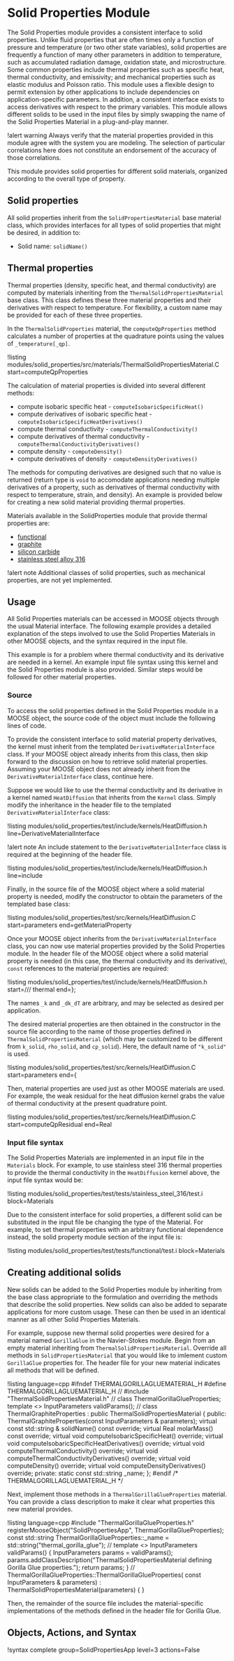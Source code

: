 # Solid Properties Module

The Solid Properties module provides a consistent interface to solid properties. Unlike
fluid properties that are often times only a function of pressure and temperature
(or two other state variables), solid properties are frequently a function of many
other parameters in addition to temperature, such as accumulated radiation damage,
oxidation state, and microstructure. Some common properties include thermal
properties such as specific heat, thermal conductivity, and emissivity; and
mechanical properties such as elastic modulus and Poisson ratio. This module uses a
flexible design to permit extension by other applications to include dependencies on
application-specific parameters. In addition, a consistent interface exists to access
derivatives with respect to the primary variables. This module allows different solids
to be used in the input files by simply swapping the name of the Solid Properties
Material in a plug-and-play manner.

!alert warning
Always verify that the material properties provided in this module agree with
the system you are modeling. The selection of particular correlations here does not
constitute an endorsement of the accuracy of those correlations.

This module provides solid properties for different solid materials, organized according to
the overall type of property.

## Solid properties

All solid properties inherit from the `SolidPropertiesMaterial` base material class, which provides
interfaces for all types of solid properties that might be desired, in addition to:

- Solid name: `solidName()`

## Thermal properties

Thermal properties (density, specific heat, and thermal conductivity) are computed by
materials inheriting from the `ThermalSolidPropertiesMaterial` base class. This class
defines these three material properties and their derivatives with respect to temperature.
For flexibility, a custom name may be provided for each of these three properties.

In the `ThermalSolidProperties` material, the `computeQpProperties` method calculates a number of properties at
the quadrature points using the values of `_temperature[_qp]`.

!listing modules/solid_properties/src/materials/ThermalSolidPropertiesMaterial.C start=computeQpProperties

The calculation of material properties is divided into several different methods:

- compute isobaric specific heat - `computeIsobaricSpecificHeat()`
- compute derivatives of isobaric specific heat - `computeIsobaricSpecificHeatDerivatives()`
- compute thermal conductivity - `computeThermalConductivity()`
- compute derivatives of thermal conductivity - `computeThermalConductivityDerivatives()`
- compute density - `computeDensity()`
- compute derivatives of density - `computeDensityDerivatives()`

The methods for computing derivatives are designed such that no value is returned (return
type is `void` to accomodate applications needing multiple derivatives of a property, such
as derivatives of thermal conductivity with respect to temperature, strain, and density).
An example is provided below for creating a new solid material providing thermal properties.

Materials available in the SolidProperties module that provide thermal properties
are:

- [functional](/ThermalFunctionSolidProperties.md)
- [graphite](/ThermalGraphiteProperties.md)
- [silicon carbide](/ThermalSiliconCarbideProperties.md)
- [stainless steel alloy 316](/ThermalStainlessSteel316Properties.md)

!alert note
Additional classes of solid properties, such as mechanical properties, are not yet
implemented.

## Usage

All Solid Properties materials can be accessed in MOOSE objects through the usual Material
interface. The following example provides a detailed explanation of the steps involved to use the
Solid Properties Materials in other MOOSE objects, and the syntax required in the input file.

This example is for a problem where thermal conductivity and its derivative are needed in a kernel.
An example input file syntax using this kernel and the Solid Properties module is also provided.
Similar steps would be followed for other material properties.

### Source

To access the solid properties defined in the Solid Properties module in a MOOSE object, the source
code of the object must include the following lines of code.

To provide the consistent interface to solid material property derivatives, the kernel must
inherit from the templated `DerivativeMaterialInterface` class. If your MOOSE object already
inherits from this class, then skip forward to the discussion on how to retrieve solid
material properties. Assuming your MOOSE object does not already inherit from the
`DerivativeMaterialInterface` class, continue here.

Suppose we would like to use the thermal conductivity and its derivative in a
kernel named `HeatDiffusion` that inherits
from the `Kernel` class. Simply modify the inheritance in the header file to the templated
`DerivativeMaterialInterface` class:

!listing modules/solid_properties/test/include/kernels/HeatDiffusion.h line=DerivativeMaterialInterface<Kernel>

!alert note
An include statement to the `DerivativeMaterialInterface` class is required at the beginning of the
header file.

!listing modules/solid_properties/test/include/kernels/HeatDiffusion.h line=include

Finally, in the source file of the MOOSE object where a solid material property is needed,
modify the constructor to obtain the parameters of the templated base class:

!listing modules/solid_properties/test/src/kernels/HeatDiffusion.C start=parameters end=getMaterialProperty

Once your MOOSE object inherits from the `DerivativeMaterialInterface` class, you can now
use material properties provided by the Solid Properties module. In the header file of the
MOOSE object where a solid material property is needed (in this case, the
thermal conductivity and its derivative), `const` references to the material properties are required:

!listing modules/solid_properties/test/include/kernels/HeatDiffusion.h start=/// thermal end=};

The names `_k` and `_dk_dT` are arbitrary, and may be selected as desired per application.

The desired material properties are then obtained in the constructor in the source file
according to the name of those properties defined in `ThermalSolidPropertiesMaterial` (which
may be customized to be different from `k_solid`, `rho_solid`, and `cp_solid`). Here, the
default name of `"k_solid"` is used.

!listing modules/solid_properties/test/src/kernels/HeatDiffusion.C start=parameters end={

Then, material properties are used just as other MOOSE materials are used. For example, the
weak residual for the heat diffusion kernel grabs the value of thermal conductivity at the
present quadrature point.

!listing modules/solid_properties/test/src/kernels/HeatDiffusion.C start=computeQpResidual end=Real

### Input file syntax

The Solid Properties Materials are implemented in an input file in the `Materials` block.  For
example, to use stainless steel 316 thermal properties to provide the thermal conductivity in
the `HeatDiffusion` kernel above, the input file syntax would be:

!listing modules/solid_properties/test/tests/stainless_steel_316/test.i block=Materials

Due to the consistent interface for solid properties, a different solid can be substituted in the
input file be changing the type of the Material. For example, to set thermal properties
with an arbitrary functional dependence instead, the solid property module section of
the input file is:

!listing modules/solid_properties/test/tests/functional/test.i block=Materials

## Creating additional solids

New solids can be added to the Solid Properties module by inheriting from the base class appropriate
to the formulation and overriding the methods that describe the solid properties. New solids can also
be added to separate applications for more custom usage. These can then be
used in an identical manner as all other Solid Properties Materials.

For example, suppose new thermal solid properties were desired for a material named `GorillaGlue` in
the Navier-Stokes module. Begin from an empty material inheriting from `ThermalSolidPropertiesMaterial`.
Override all methods in `SolidPropertiesMaterial` that you would like to imlement custom `GorillaGlue`
properties for. The header file for your new material indicates all methods that will be defined.

!listing language=cpp
#ifndef THERMALGORILLAGLUEMATERIAL_H
#define THERMALGORILLAGLUEMATERIAL_H
//
#include "ThermalSolidPropertiesMaterial.h"
//
class ThermalGorillaGlueProperties;
template <> InputParameters validParams<ThermalGorillaGlueProperties>();
//
class ThermalGraphiteProperties : public ThermalSolidPropertiesMaterial
{
public:
  ThermalGraphiteProperties(const InputParameters & parameters);
  virtual const std::string & solidName() const override;
  virtual Real molarMass() const override;
  virtual void computeIsobaricSpecificHeat() override;
  virtual void computeIsobaricSpecificHeatDerivatives() override;
  virtual void computeThermalConductivity() override;
  virtual void computeThermalConductivityDerivatives() override;
  virtual void computeDensity() override;
  virtual void computeDensityDerivatives() override;
private:
  static const std::string _name;
};
#endif /* THERMALGORILLAGLUEMATERIAL_H */

Next, implement those methods in a `ThermalGorillaGlueProperties` material. You can provide
a class description to make it clear what properties this new material provides.

!listing language=cpp
#include "ThermalGorillaGlueProperties.h"
registerMooseObject("SolidPropertiesApp", ThermalGorillaGlueProperties);
const std::string ThermalGorillaGlueProperties::_name = std::string("thermal_gorilla_glue");
//
template <>
InputParameters
validParams<ThermalGorillaGlueProperties>()
{
  InputParameters params = validParams<ThermalSolidPropertiesMaterial>();
  params.addClassDescription("ThermalSolidPropertiesMaterial defining Gorilla Glue properties.");
  return params;
}
//
ThermalGorillaGlueProperties::ThermalGorillaGlueProperties(
    const InputParameters & parameters)
  : ThermalSolidPropertiesMaterial(parameters)
{
}

Then, the remainder of the source file includes the material-specific implementations
of the methods defined in the header file for Gorilla Glue.

## Objects, Actions, and Syntax

!syntax complete group=SolidPropertiesApp level=3 actions=False
